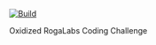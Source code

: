 [![Build](https://github.com/aazev/oxidized_roga_challenge/actions/workflows/build.yml/badge.svg)](https://github.com/aazev/oxidized_roga_challenge/actions/workflows/build.yml)

Oxidized RogaLabs Coding Challenge
